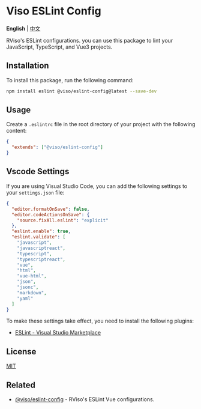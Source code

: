# Viso ESLint Config

**English** | [中文](https://github.com/rviso/viso-eslint-config/blob/master/README_zh-CN.md)

RViso's ESLint configurations. you can use this package to lint your JavaScript, TypeScript, and Vue3 projects.

## Installation

To install this package, run the following command:

```bash
npm install eslint @viso/eslint-config@latest --save-dev
```

## Usage

Create a `.eslintrc` file in the root directory of your project with the following content:

```json
{
  "extends": ["@viso/eslint-config"]
}
```

## Vscode Settings

If you are using Visual Studio Code, you can add the following settings to your `settings.json` file:

```json
{
  "editor.formatOnSave": false,
  "editor.codeActionsOnSave": {
    "source.fixAll.eslint": "explicit"
  },
  "eslint.enable": true,
  "eslint.validate": [
    "javascript",
    "javascriptreact",
    "typescript",
    "typescriptreact",
    "vue",
    "html",
    "vue-html",
    "json",
    "jsonc",
    "markdown",
    "yaml"
  ]
}
```

To make these settings take effect, you need to install the following plugins:

- [ESLint - Visual Studio Marketplace](https://marketplace.visualstudio.com/items?itemName=dbaeumer.vscode-eslint)

## License

[MIT](./LICENSE)

## Related

- [@viso/eslint-config](https://www.npmjs.com/package/@viso/eslint-config) - RViso's ESLint Vue configurations.
